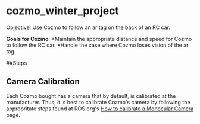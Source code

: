 # cozmo_winter_project

Objective: Use Cozmo to follow an ar tag on the back of an RC car.

**Goals for Cozmo**: 
*Maintain the appropriate distance and speed for Cozmo to follow the RC car. 
*Handle the case where Cozmo loses vision of the ar tag.

##Steps

## Camera Calibration

Each Cozmo bought has a camera that by default, is calibrated at the manufacturer.
Thus, it is best to calibrate Cozmo's camera by following the appropritate steps found at ROS.org's [How to calibrate a Monocular Camera](http://wiki.ros.org/camera_calibration/Tutorials/MonocularCalibration) page.
